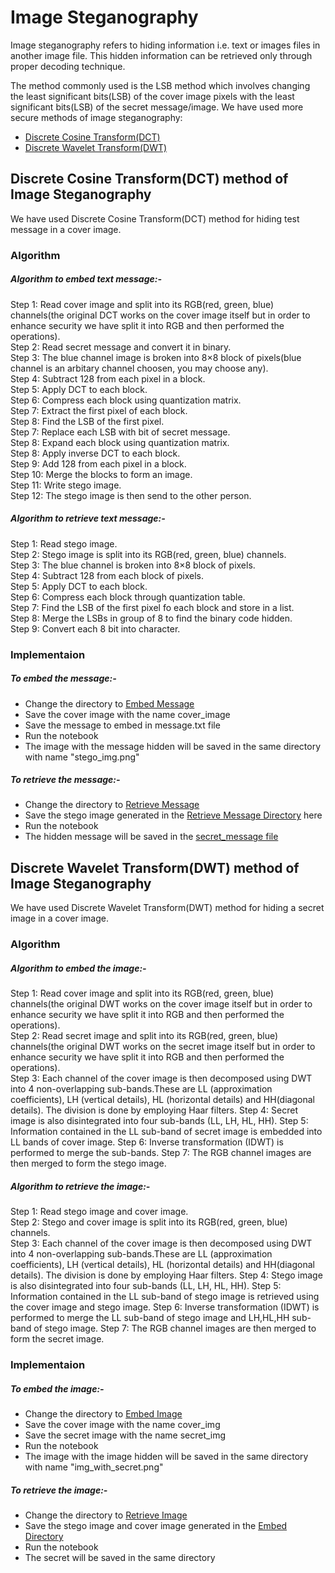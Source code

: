 # Image Steganography
Image steganography refers to hiding information i.e. text or images files in another image file. This hidden information can be retrieved only through proper decoding technique.

The method commonly used is the LSB method which involves changing the least significant bits(LSB) of the cover image pixels with the least significant bits(LSB) of the secret message/image.
We have used more secure methods of image steganography:
* [Discrete Cosine Transform(DCT)](DCT)
* [Discrete Wavelet Transform(DWT)](DWT)

## Discrete Cosine Transform(DCT) method of Image Steganography
We have used Discrete Cosine Transform(DCT) method for hiding test message in a cover image.

### Algorithm
##### Algorithm to embed text message:-
Step 1: Read cover image and split into its RGB(red, green, blue) channels(the original DCT works on the cover image itself but in order to enhance security we have split it into RGB and then performed the operations).</br>
Step 2: Read secret message and convert it in binary.</br>
Step 3: The blue channel image is broken into 8×8 block of pixels(blue channel is an arbitary channel choosen, you may choose any).</br>
Step 4: Subtract 128 from each pixel in a block.</br>
Step 5: Apply DCT to each block.</br>
Step 6: Compress each block using quantization matrix.</br>
Step 7: Extract the first pixel of each block.</br>
Step 8: Find the LSB of the first pixel.</br>
Step 7: Replace each LSB with bit of secret message.</br>
Step 8: Expand each block using quantization matrix.</br>
Step 8: Apply inverse DCT to each block.</br>
Step 9: Add 128 from each pixel in a block.</br>
Step 10: Merge the blocks to form an image.</br>
Step 11: Write stego image.</br>
Step 12: The stego image is then send to the other person.</br>

##### Algorithm to retrieve text message:-
Step 1: Read stego image.</br>
Step 2: Stego image is split into its RGB(red, green, blue) channels.</br>
Step 3: The blue channel is broken into 8×8 block of pixels.</br>
Step 4: Subtract 128 from each block of pixels.</br>
Step 5: Apply DCT to each block.</br>
Step 6: Compress each block through quantization table.</br>
Step 7: Find the LSB of the first pixel fo each block and store in a list.</br>
Step 8: Merge the LSBs in group of 8 to find the binary code hidden.</br>
Step 9: Convert each 8 bit into character.</br>

### Implementaion
##### To embed the message:-
* Change the directory to [Embed Message](https://github.com/Natasha2001/Image_Steganography/tree/main/DCT/Embed_Message)
* Save the cover image with the name cover_image
* Save the message to embed in message.txt file
* Run the notebook
* The image with the message hidden will be saved in the same directory with name "stego_img.png"

##### To retrieve the message:-
* Change the directory to [Retrieve Message](https://github.com/Natasha2001/Image_Steganography/tree/main/DCT/Retrieve_Message)
* Save the stego image generated in the [Retrieve Message Directory](https://github.com/Natasha2001/Image_Steganography/tree/main/DCT/Retrieve_Message) here
* Run the notebook
* The hidden message will be saved in the [secret_message file](https://github.com/Natasha2001/Image_Steganography/blob/main/DCT/Retrieve_Message/secret_message.txt)

## Discrete Wavelet Transform(DWT) method of Image Steganography
We have used Discrete Wavelet Transform(DWT) method for hiding a secret image in a cover image.

### Algorithm
##### Algorithm to embed the image:-
Step 1: Read cover image and split into its RGB(red, green, blue) channels(the original DWT works on the cover image itself but in order to enhance security we have split it into RGB and then performed the operations).</br>
Step 2: Read secret image and split into its RGB(red, green, blue) channels(the original DWT works on the secret image itself but in order to enhance security we have split it into RGB and then performed the operations).</br>
Step 3: Each channel of the cover image is then decomposed using DWT into 4 non-overlapping sub-bands.These are LL (approximation coefficients), LH (vertical details), HL (horizontal details) and HH(diagonal details). The division is done by employing Haar filters.
Step 4: Secret image is also disintegrated into four sub-bands (LL, LH, HL, HH). 
Step 5: Information contained in the LL sub-band of secret image is embedded into LL bands of cover image.
Step 6: Inverse transformation (IDWT) is performed to merge the sub-bands.
Step 7: The RGB channel images are then merged to form the stego image.

##### Algorithm to retrieve the image:-
Step 1: Read stego image and cover image.</br>
Step 2: Stego and cover image is split into its RGB(red, green, blue) channels.</br>
Step 3: Each channel of the cover image is then decomposed using DWT into 4 non-overlapping sub-bands.These are LL (approximation coefficients), LH (vertical details), HL (horizontal details) and HH(diagonal details). The division is done by employing Haar filters.
Step 4: Stego image is also disintegrated into four sub-bands (LL, LH, HL, HH). 
Step 5: Information contained in the LL sub-band of stego image is retrieved using the cover image and stego image.
Step 6: Inverse transformation (IDWT) is performed to merge the LL sub-band of stego image and LH,HL,HH sub-band of stego image.
Step 7: The RGB channel images are then merged to form the secret image.

### Implementaion
##### To embed the image:-
* Change the directory to [Embed Image](https://github.com/Natasha2001/Image_Steganography/tree/main/DWT/EmbedImage)
* Save the cover image with the name cover_img
* Save the secret image with the name secret_img
* Run the notebook
* The image with the image hidden will be saved in the same directory with name "img_with_secret.png"

##### To retrieve the image:-
* Change the directory to [Retrieve Image](https://github.com/Natasha2001/Image_Steganography/tree/main/DWT/RetrieveImage)
* Save the stego image and cover image generated in the [Embed  Directory](https://github.com/Natasha2001/Image_Steganography/tree/main/DWT/RetrieveImage)
* Run the notebook
* The secret will be saved in the same directory
